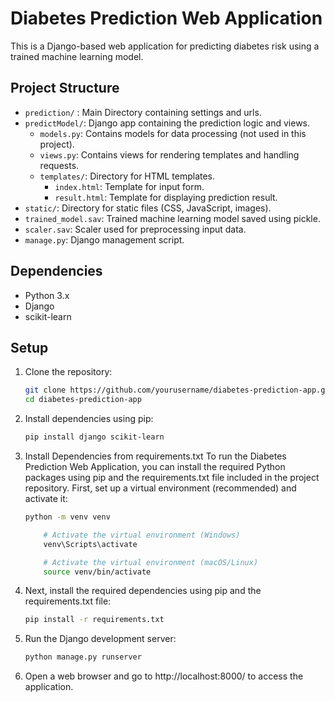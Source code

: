 # Diabetes Prediction Web Application

This is a Django-based web application for predicting diabetes risk using a trained machine learning model.

## Project Structure

- `prediction/` : Main Directory containing settings and urls.
- `predictModel/`: Django app containing the prediction logic and views.
  - `models.py`: Contains models for data processing (not used in this project).
  - `views.py`: Contains views for rendering templates and handling requests.
  - `templates/`: Directory for HTML templates.
    - `index.html`: Template for input form.
    - `result.html`: Template for displaying prediction result.
- `static/`: Directory for static files (CSS, JavaScript, images).
- `trained_model.sav`: Trained machine learning model saved using pickle.
- `scaler.sav`: Scaler used for preprocessing input data.
- `manage.py`: Django management script.

## Dependencies

- Python 3.x
- Django
- scikit-learn

## Setup

1.  Clone the repository:

    ```bash
    git clone https://github.com/yourusername/diabetes-prediction-app.git
    cd diabetes-prediction-app

    ```

2.  Install dependencies using pip:

    ```bash
    pip install django scikit-learn

    ```

3.  Install Dependencies from requirements.txt
    To run the Diabetes Prediction Web Application, you can install the required Python packages using pip and the requirements.txt file included in the project repository. First, set up a virtual environment (recommended) and activate it:

    ```bash # Create a virtual environment
    python -m venv venv

        # Activate the virtual environment (Windows)
        venv\Scripts\activate

        # Activate the virtual environment (macOS/Linux)
        source venv/bin/activate
    ```

4.  Next, install the required dependencies using pip and the requirements.txt file:

    ```bash
    pip install -r requirements.txt
    ```

5.  Run the Django development server:

    ```bash
    python manage.py runserver

    ```

6.  Open a web browser and go to http://localhost:8000/ to access the application.
